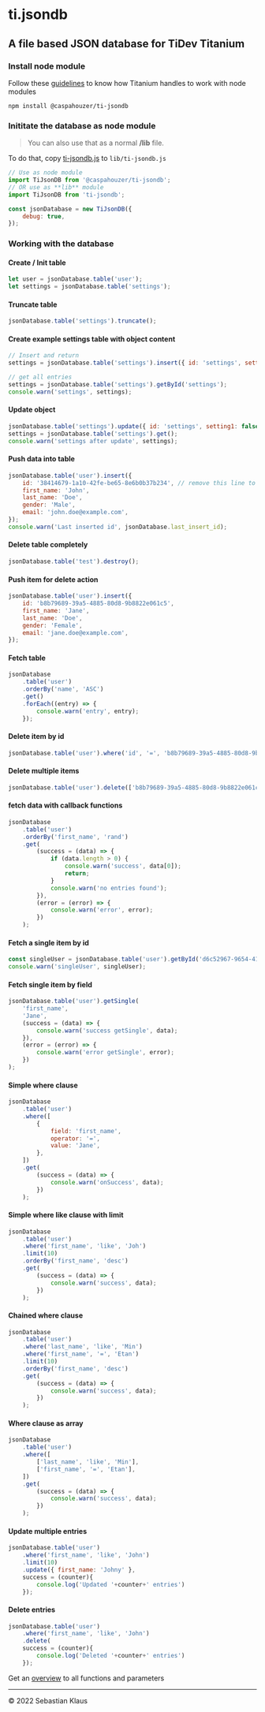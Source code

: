 # ti.jsondb

## A file based JSON database for TiDev Titanium

### Install node module

Follow these [guidelines](https://titaniumsdk.com/guide/Titanium_SDK/Titanium_SDK_Guide/Best_Practices_and_Recommendations/CommonJS_Modules_in_Titanium.html#commonjs-module-specification-implementation) to know how Titanium handles to work with node modules

    npm install @caspahouzer/ti-jsondb

### Inititate the database as node module

> You can also use that as a normal **/lib** file.

To do that, copy [ti-jsondb.js](ti-jsondb.js) to `lib/ti-jsondb.js`

```javascript
// Use as node module
import TiJsonDB from '@caspahouzer/ti-jsondb';
// OR use as **lib** module
import TiJsonDB from 'ti-jsondb';

const jsonDatabase = new TiJsonDB({
    debug: true,
});
```

### Working with the database

#### Create / Init table

```javascript
let user = jsonDatabase.table('user');
let settings = jsonDatabase.table('settings');
```

#### Truncate table

```javascript
jsonDatabase.table('settings').truncate();
```

#### Create example settings table with object content

```javascript
// Insert and return
settings = jsonDatabase.table('settings').insert({ id: 'settings', setting1: true, setting2: false, setting3: 'test' });

// get all entries
settings = jsonDatabase.table('settings').getById('settings');
console.warn('settings', settings);
```

#### Update object

```javascript
jsonDatabase.table('settings').update({ id: 'settings', setting1: false, setting2: true });
settings = jsonDatabase.table('settings').get();
console.warn('settings after update', settings);
```

#### Push data into table

```javascript
jsonDatabase.table('user').insert({
    id: '38414679-1a10-42fe-be65-8e6b0b37b234', // remove this line to make a new entry
    first_name: 'John',
    last_name: 'Doe',
    gender: 'Male',
    email: 'john.doe@example.com',
});
console.warn('Last inserted id', jsonDatabase.last_insert_id);
```

#### Delete table completely

```javascript
jsonDatabase.table('test').destroy();
```

#### Push item for delete action

```javascript
jsonDatabase.table('user').insert({
    id: 'b8b79689-39a5-4885-80d8-9b8822e061c5',
    first_name: 'Jane',
    last_name: 'Doe',
    gender: 'Female',
    email: 'jane.doe@example.com',
});
```

#### Fetch table

```javascript
jsonDatabase
    .table('user')
    .orderBy('name', 'ASC')
    .get()
    .forEach((entry) => {
        console.warn('entry', entry);
    });
```

#### Delete item by id

```javascript
jsonDatabase.table('user').where('id', '=', 'b8b79689-39a5-4885-80d8-9b8822e061c5').delete();
```

#### Delete multiple items

```javascript
jsonDatabase.table('user').delete(['b8b79689-39a5-4885-80d8-9b8822e061c5', 'd6c52967-9654-4152-80f8-8fbc5a1e33d6']);
```

#### fetch data with callback functions

```javascript
jsonDatabase
    .table('user')
    .orderBy('first_name', 'rand')
    .get(
        (success = (data) => {
            if (data.length > 0) {
                console.warn('success', data[0]);
                return;
            }
            console.warn('no entries found');
        }),
        (error = (error) => {
            console.warn('error', error);
        })
    );
```

#### Fetch a single item by id

```javascript
const singleUser = jsonDatabase.table('user').getById('d6c52967-9654-4152-80f8-8fbc5a1e33d6');
console.warn('singleUser', singleUser);
```

#### Fetch single item by field

```javascript
jsonDatabase.table('user').getSingle(
    'first_name',
    'Jane',
    (success = (data) => {
        console.warn('success getSingle', data);
    }),
    (error = (error) => {
        console.warn('error getSingle', error);
    })
);
```

#### Simple where clause

```javascript
jsonDatabase
    .table('user')
    .where([
        {
            field: 'first_name',
            operator: '=',
            value: 'Jane',
        },
    ])
    .get(
        (success = (data) => {
            console.warn('onSuccess', data);
        })
    );
```

#### Simple where like clause with limit

```javascript
jsonDatabase
    .table('user')
    .where('first_name', 'like', 'Joh')
    .limit(10)
    .orderBy('first_name', 'desc')
    .get(
        (success = (data) => {
            console.warn('success', data);
        })
    );
```

#### Chained where clause

```javascript
jsonDatabase
    .table('user')
    .where('last_name', 'like', 'Min')
    .where('first_name', '=', 'Etan')
    .limit(10)
    .orderBy('first_name', 'desc')
    .get(
        (success = (data) => {
            console.warn('success', data);
        })
    );
```

#### Where clause as array

```javascript
jsonDatabase
    .table('user')
    .where([
        ['last_name', 'like', 'Min'],
        ['first_name', '=', 'Etan'],
    ])
    .get(
        (success = (data) => {
            console.warn('success', data);
        })
    );
```

#### Update multiple entries

```javascript
jsonDatabase.table('user')
    .where('first_name', 'like', 'John')
    .limit(10)
    .update({ first_name: 'Johny' },
    success = (counter){
        console.log('Updated '+counter+' entries')
    });
```

#### Delete entries

```javascript
jsonDatabase.table('user')
    .where('first_name', 'like', 'John')
    .delete(
    success = (counter){
        console.log('Deleted '+counter+' entries')
    });
```

Get an [overview](./methods.md) to all functions and parameters

---

&copy; 2022 Sebastian Klaus
